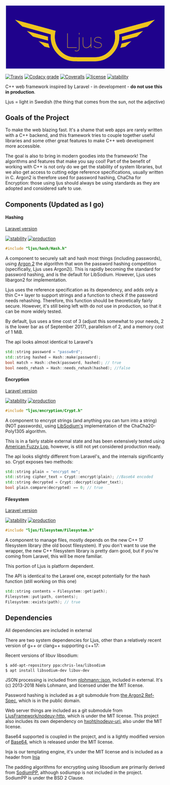 [<div align="center"><img width="500" src="https://raw.githubusercontent.com/LjusFramework/ljus/views/ljus-logo.png"></div>](https://github.com/LjusFramework/ljus)


[![Travis](https://travis-ci.com/LjusFramework/ljus.svg?branch=master)]()
[![Codacy grade](https://img.shields.io/codacy/grade/9cadf04aee3f4f608796e96cf3bc3e31.svg)]()
[![Coveralls](https://img.shields.io/coveralls/ErikPartridge/ljus.svg)]()
[![license](https://img.shields.io/github/license/LjusFramework/ljus.svg)]()
[![stability](https://img.shields.io/badge/stability-experimental-orange.svg)]()

C++ web framework inspired by Laravel - in development - **do not use this in production**.

Ljus = light in Swedish (the thing that comes from the sun, not the adjective)

## Goals of the Project

To make the web blazing fast. It's a shame that web apps are rarely written with a C++ backend, and this framework tries to couple together useful libraries and some other great features to make C++ web development more accessible. 

The goal is also to bring in modern goodies into the framework! The algorithms and features that make you say cool! Part of the benefit of working with C++ is not only do we get the stability of system libraries, but we also get access to cutting edge reference specifications, usually written in C. Argon2 is therefore used for password hashing, ChaCha for Encryption: those using ljus should always be using standards as they are adopted and considered safe to use.

## Components (Updated as I go)

#### Hashing 

[Laravel version](https://laravel.com/docs/5.6/hashing)

[![stability](https://img.shields.io/badge/stability-stable-green.svg)]()
[![production](https://img.shields.io/badge/production-not%20ready-red.svg)]()

```c++
#include "ljus/hash/Hash.h"
```
A component to securely salt and hash most things (including passwords), using [Argon 2](https://github.com/P-H-C/phc-winner-argon2) the algorithm that won the password hashing competition (specifically, Ljus uses Argon2i). This is rapidly becoming the standard for password hashing, and is the default for LibSodium. However, Ljus uses libargon2 for implementation.


Ljus uses the reference specification as its dependency, and adds only a thin C++ layer to support strings and a function to check if the password needs rehashing. Therefore, this function should be theoretically fairly secure. However, it's still being left with do not use in production, so that it can be more widely tested.

By default, ljus uses a time cost of 3 (adjust this somewhat to your needs, 2 is the lower bar as of September 2017), parallelism of 2, and a memory cost of 1 MiB.

The api looks almost identical to Laravel's
```c++
std::string password = "passw0rd";
std::string hashed = Hash::make(password);
bool match = Hash::check(password, hashed); // true
bool needs_rehash = Hash::needs_rehash(hashed); //false
```

#### Encryption 

[Laravel version](https://laravel.com/docs/5.6/encryption)

[![stability](https://img.shields.io/badge/stability-stable-green.svg)]()
[![production](https://img.shields.io/badge/production-not%20ready-red.svg)]()


```c++
#include "ljus/encryption/Crypt.h"
```
A component to encrypt strings (and anything you can turn into a string) (NOT passwords), using [LibSodium's](https://libsodium.org/) implementation of the ChaCha20-Poly1305 algorithm.

This is in a fairly stable external state and has been extensively tested using [American Fuzzy Lop](https://lcamtuf.coredump.cx/afl/), however, is still not yet considered production ready.

The api looks slightly different from Laravel's, and the internals significantly so. Crypt exposes two methods:

```c++
std::string plain = "encrypt me";
std::string cipher_text = Crypt::encrypt(plain); //Base64 encoded
std::string decrypted = Crypt::decrypt(cipher_text);
bool plain.compare(decrypted) == 0; // true
```

#### Filesystem

[Laravel version](https://laravel.com/docs/5.6/filesystem)

[![stability](https://img.shields.io/badge/stability-active%20development-orange.svg)]()
[![production](https://img.shields.io/badge/production-not%20ready-red.svg)]()

```c++
#include "ljus/filesystem/Filesystem.h"
```

A component to manage files, mostly depends on the new C++ 17 filesystem library (the old boost filesystem). If you don't want to use the wrapper, the new C++ filesystem library is pretty darn good, but if you're coming from Laravel, this will be more familiar.

This portion of Ljus is platform dependent.

The API is identical to the Laravel one, except potentially for the hash function (still working on this one)
```c++
std::string contents = Filesystem::get(path);
Filesystem::put(path, contents);
Filesystem::exists(path); // true
```


## Dependencies
All dependencies are included in external

There are two system dependencies for Ljus, other than a relatively recent version of g++ or clang++ supporting c++17:

Recent versions of libuv libsodium:

```shell
$ add-apt-repository ppa:chris-lea/libsodium
$ apt install libsodium-dev libuv-dev
```

JSON processing is included from [nlohmann::json](https://github.com/nlohmann/json), included in external. It's (c) 2013-2018 Niels Lohmann, and licensed under the MIT license.

Password hashing is included as a git submodule from [the Argon2 Ref-Spec](https://github.com/P-H-C/phc-winner-argon2), which is in the public domain.

Web server things are included as a git submodule from [LjusFramework/nodeuv-http](https://github.com/LjusFramework/nodeuv-http), which is under the MIT license. This project also includes its own dependency on [hxoht/nodeuv-uri](https://github.com/hxoht/nodeuv-uri), also under the MIT license.

Base64 supported is coupled in the project, and is a lightly modified version of [Base64](https://github.com/tkislan/base64), which is released under the MIT license.

Inja is our templating engine, it's under the MIT license and is included as a header from [Inja](https://github.com/pantor/inja)

The padding algorithms for encrypting using libsodium are primarily derived from [SodiumPP](https://github.com/rubendv/sodiumpp), although sodiumpp is not included in the project. SodiumPP is under the BSD 2 Clause.